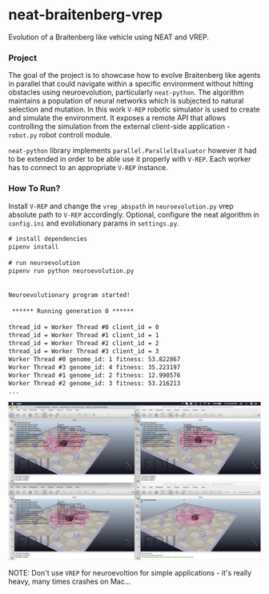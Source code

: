 # neat-braitenberg-vrep

Evolution of a Braitenberg like vehicle using NEAT and VREP.

### Project

The goal of the project is to showcase how to evolve Braitenberg like agents in parallel that could navigate within a specific environment without hitting obstacles using neuroevolution, particularly `neat-python`. The algorithm maintains a population of neural networks which is subjected to natural selection and mutation. In this work `V-REP` robotic simulator is used to create and simulate the environment. It exposes a remote API that allows controlling the simulation from the external client-side application - `robot.py`
robot controll module.

`neat-python` library implements `parallel.ParallelEvaluator` however it had to be extended in order to be able use it properly with `V-REP`. Each worker has to connect to an appropriate `V-REP` instance.

### How To Run?

Install `V-REP` and change the `vrep_abspath` in `neuroevolution.py` vrep absolute path to `V-REP` accordingly. Optional, configure the neat algorithm in `config.ini` and evolutionary params in `settings.py`.

```
# install dependencies
pipenv install

# run neuroevolution
pipenv run python neuroevolution.py


Neuroevolutionary program started!

 ****** Running generation 0 ******

thread_id = Worker Thread #0 client_id = 0
thread_id = Worker Thread #1 client_id = 1
thread_id = Worker Thread #2 client_id = 2
thread_id = Worker Thread #3 client_id = 3
Worker Thread #0 genome_id: 1 fitness: 53.822867
Worker Thread #3 genome_id: 4 fitness: 35.223197
Worker Thread #1 genome_id: 2 fitness: 12.990576
Worker Thread #2 genome_id: 3 fitness: 53.216213
...

```

![alt text](/static/vrep.instances.png "Spawing 4 V-REP Instances")

NOTE: Don't use `VREP` for neuroevoltion for simple applications - it's really heavy, many times crashes on Mac...
